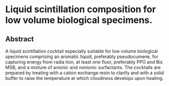 # Liquid scintillation composition for low volume biological specimens.

## Abstract
A liquid scintillation cocktail especially suitable for low volume biological specimens comprising an aromatic liquid, preferably pseudocumene, for capturing energy from radia tion, at least one fluor, preferably PPO and Bis MSB, and a mixture of anionic and nonionic surfactants. The cocktails are prepared by treating with a cation exchange resin to clarify and with a solid buffer to raise the temperature at which cloudiness develops upon heating.
